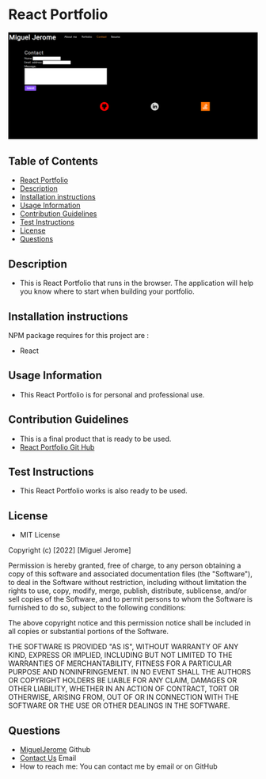 # React Portfolio
![React Portfolio](src\assets\cover\ReactPortfolioImage.png) 

## Table of Contents
* [React Portfolio](#React-Portfolio)
* [Description](#Description)
* [Installation instructions](#Installation-instructions)
* [Usage Information](#Usage-Information)
* [Contribution Guidelines](#Contribution-Guidelines)
* [Test Instructions](#Test-Instructions)
* [License](#License)
* [Questions](#Questions)

## Description
* This is React Portfolio that runs in the browser. The application will help you know where to start when building your portfolio.

## Installation instructions
NPM package requires for this project are :
* React

## Usage Information
* This React Portfolio is for personal and professional use.

## Contribution Guidelines
* This is a final product that is ready to be used.
* [React Portfolio Git Hub](https://github.com/MiguelJerome/text-editor-new)

## Test Instructions
* This React Portfolio works is also ready to be used.

## License
* MIT License

Copyright (c) [2022] [Miguel Jerome]

Permission is hereby granted, free of charge, to any person obtaining a copy
of this software and associated documentation files (the "Software"), to deal
in the Software without restriction, including without limitation the rights
to use, copy, modify, merge, publish, distribute, sublicense, and/or sell
copies of the Software, and to permit persons to whom the Software is
furnished to do so, subject to the following conditions:

The above copyright notice and this permission notice shall be included in all
copies or substantial portions of the Software.

THE SOFTWARE IS PROVIDED "AS IS", WITHOUT WARRANTY OF ANY KIND, EXPRESS OR
IMPLIED, INCLUDING BUT NOT LIMITED TO THE WARRANTIES OF MERCHANTABILITY,
FITNESS FOR A PARTICULAR PURPOSE AND NONINFRINGEMENT. IN NO EVENT SHALL THE
AUTHORS OR COPYRIGHT HOLDERS BE LIABLE FOR ANY CLAIM, DAMAGES OR OTHER
LIABILITY, WHETHER IN AN ACTION OF CONTRACT, TORT OR OTHERWISE, ARISING FROM,
OUT OF OR IN CONNECTION WITH THE SOFTWARE OR THE USE OR OTHER DEALINGS IN THE
SOFTWARE.

## Questions
* [MiguelJerome](https://github.com/MiguelJerome/) Github
* [Contact Us](mailto:2001326@collegelacite.ca) Email
* How to reach me: You can contact me by email or on GitHub